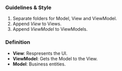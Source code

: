 ﻿### Guidelines & Style

1. Separate folders for Model, View and ViewModel.
2. Append *View* to Views.
3. Append *ViewModel* to ViewModels.

### Definition

- **View**: Respresents the UI.
- **ViewModel**: Gets the Model to the View.
- **Model**: Business entities.